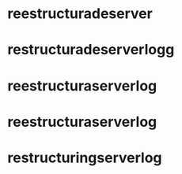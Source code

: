 # reestructuradeserver
# restructuradeserverlogg
# reestructuraserverlog
# reestructuraserverlog
# restructuringserverlog
